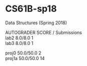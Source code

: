 # CS61B-sp18
Data Structures (Spring 2018)  

AUTOGRADER SCORE / Submissions  
lab2 8.0/8.0		1  
lab3 8.0/8.0		1  
  
proj0 50.0/50.0	2  
proj1a 50.0/50.0	14  
